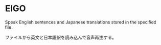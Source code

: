 # EIGO

Speak English sentences and Japanese translations stored in the specified file.

ファイルから英文と日本語訳を読み込んで音声再生する。
